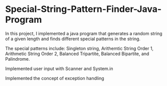 # Special-String-Pattern-Finder-Java-Program

In this project, I implemented a java program that generates a random string of a given length and finds different
special patterns in the string.

The special patterns include: Singleton string, Arithemtic String Order 1, Arithmetic String Order 2, Balanced Tripartite,
Balanced Bipartite, and Palindrome.

Implemented user input with Scanner and System.in

Implemented the concept of exception handling
